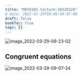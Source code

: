 ```yaml
---
title: "MATH102-lecture-20220329"
# date: 2022-03-29T09:06:49-07:00
draft: false
bookToc: true
tags: []
---
```


![image_2022-03-29-09-23-02](/notes/image_2022-03-29-09-23-02.png)

## Congruent equations

![image_2022-03-29-09-07-24](/notes/image_2022-03-29-09-07-24.png)

